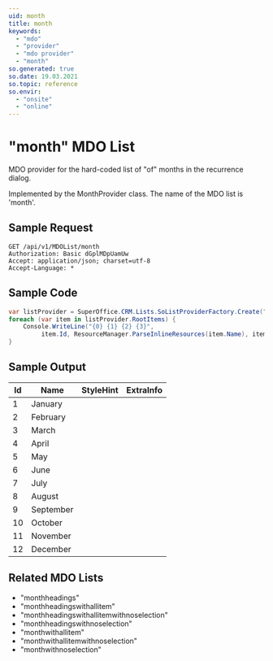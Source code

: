 ```yaml
---
uid: month
title: month
keywords:
  - "mdo"
  - "provider"
  - "mdo provider"
  - "month"
so.generated: true
so.date: 19.03.2021
so.topic: reference
so.envir:
  - "onsite"
  - "online"
---
```


# "month" MDO List
MDO provider for the hard-coded list of "of" months in the recurrence dialog.



Implemented by the <see cref="T:SuperOffice.CRM.Lists.MonthProvider">MonthProvider</see> class.
The name of the MDO list is 'month'.




## Sample Request

```http!
GET /api/v1/MDOList/month
Authorization: Basic dGplMDpUamUw
Accept: application/json; charset=utf-8
Accept-Language: *

```

## Sample Code
```cs
var listProvider = SuperOffice.CRM.Lists.SoListProviderFactory.Create("month", forceFlatList: true);
foreach (var item in listProvider.RootItems) {
    Console.WriteLine("{0} {1} {2} {3}", 
         item.Id, ResourceManager.ParseInlineResources(item.Name), item.StyleHint, item.ExtraInfo);
}
```

## Sample Output

|Id   | Name  |StyleHint|ExtraInfo |
| --- | ----- | ------- | -------- |
|1|January|||
|2|February|||
|3|March|||
|4|April|||
|5|May|||
|6|June|||
|7|July|||
|8|August|||
|9|September|||
|10|October|||
|11|November|||
|12|December|||


## Related MDO Lists

* "monthheadings"
* "monthheadingswithallitem"
* "monthheadingswithallitemwithnoselection"
* "monthheadingswithnoselection"
* "monthwithallitem"
* "monthwithallitemwithnoselection"
* "monthwithnoselection"
